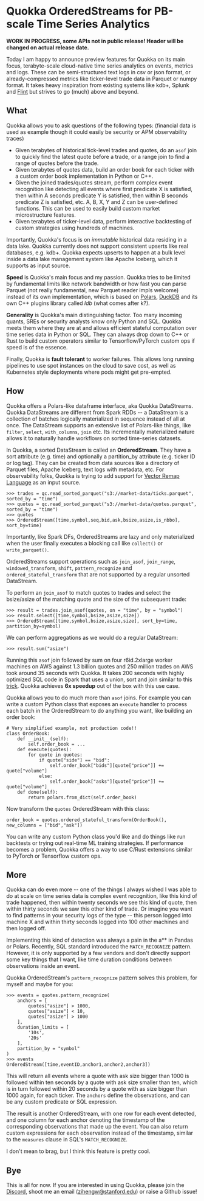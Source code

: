 # Quokka OrderedStreams  for PB-scale Time Series Analytics

**WORK IN PROGRESS, some APIs not in public release! Header will be changed on actual release date.**

Today I am happy to announce preview features for Quokka on its main focus, terabyte-scale cloud-native time series analytics on events, metrics and logs. These can be semi-structured text logs in csv or json format, or already-compressed metrics like ticker-level trade data in Parquet or numpy format. It takes heavy inspiration from existing systems like kdb+, Splunk and [Flint](https://github.com/twosigma/flint) but strives to go (much) above and beyond.

## What

Quokka allows you to ask questions of the following types: (financial data is used as example though it could easily be security or APM observability traces)

- Given terabytes of historical tick-level trades and quotes, do an `asof` join to quickly find the latest quote before a trade, or a range join to find a range of quotes before the trade.
- Given terabytes of quotes data, build an order book for each ticker with a custom order book implementation in Python or C++.
- Given the joined trades/quotes stream, perform complex event recognition like detecting all events where first predicate X is satisfied, then within A seconds predicate Y is satisfied, then within B seconds predicate Z is satisfied, etc. A, B, X, Y and Z can be user-defined functions. This can be used to easily build custom market microstructure features.
- Given terabytes of ticker-level data, perform interactive backtesting of custom strategies using hundreds of machines.

Importantly, Quokka's focus is on *immutable* historical data residing in a data lake. Quokka currently does not support consistent upserts like real databases, e.g. kdb+. Quokka expects upserts to happen at a bulk level inside a data lake management system like Apache Iceberg, which it supports as input source.

**Speed** is Quokka's main focus and my passion. Quokka tries to be limited by fundamental limits like network bandwidth or how fast you can parse Parquet (not really fundamental, new Parquet reader impls welcome) instead of its own implementation, which is based on [Polars](https://github.com/pola-rs/polars), [DuckDB](https://github.com/duckdb/duckdb) and its own C++ plugins library called *ldb* (what comes after k?).

**Generality** is Quokka's main distinguishing factor. Too many incoming quants, SREs or security analysts know only Python and SQL. Quokka meets them where they are at and allows efficient stateful computation over time series data in Python or SQL. They can always drop down to C++ or Rust to build custom operators similar to Tensorflow/PyTorch custom ops if speed is of the essence.

Finally, Quokka is **fault tolerant** to worker failures. This allows long running pipelines to use spot instances on the cloud to save cost, as well as Kubernetes style deployments where pods might get pre-empted.

## How

Quokka offers a Polars-like dataframe interface, aka Quokka DataStreams. Quokka DataStreams are different from Spark RDDs -- a DataStream is a collection of batches logically materialized in sequence instead of all at once. The DataStream supports an extensive list of Polars-like things, like `filter`, `select`, `with_columns`, `join` etc. Its incrementally materialized nature allows it to naturally handle workflows on sorted time-series datasets.

In Quokka, a sorted DataStream is called an **OrderedStream**. They have a sort attribute (e.g. time) and optionally a partition_by attribute (e.g. ticker ID or log tag). They can be created from data sources like a directory of Parquet files, Apache Iceberg, text logs with metadata, etc. For observability folks, Quokka is trying to add support for [Vector Remap Language](https://vector.dev/) as an input source.

```
>>> trades = qc.read_sorted_parquet("s3://market-data/ticks.parquet", sorted_by = "time")
>>> quotes = qc.read_sorted_parquet("s3://market-data/quotes.parquet", sorted_by = "time")
>>> quotes
>>> OrderedStream([time,symbol,seq,bid,ask,bsize,asize,is_nbbo], sort_by=time)
```

Importantly, like Spark DFs, OrderedStreams are lazy and only materialized when the user finally executes a blocking call like `collect()` or `write_parquet()`. 

OrderedStreams support operations such as `join_asof`, `join_range`, `windowed_transform`, `shift`, `pattern_recognize` and `ordered_stateful_transform` that are not supported by a regular unsorted DataStream.

To perform an `join_asof` to match quotes to trades and select the bsize/asize of the matching quote and the size of the subsequent trade:
```
>>> result = trades.join_asof(quotes, on = "time", by = "symbol")
>>> result.select([time,symbol,bsize,asize,size])
>>> OrderedStream([time,symbol,bsize,asize,size], sort_by=time, partition_by=symbol)
```
We can perform aggregations as we would do a regular DataStream:
```
>>> result.sum("asize")
```
Running this `asof` join followed by sum on four r6id.2xlarge worker machines on AWS against 1.3 billion quotes and 250 million trades on AWS took around 35 seconds with Quokka. It takes 200 seconds with highly optimized SQL code in Spark that uses a union, sort and join similar to this [trick](https://gist.github.com/RMB-eQuant/758539f8914f2dd4461ec0ce144b048b). Quokka achieves **6x speedup** out of the box with this use case.

Quokka allows you to do much more than `asof` joins. For example you can write a custom Python class that exposes an `execute` handler to process each batch in the OrderedStream to do anything you want, like building an order book:
``` 
# Very simplified example, not production code!!
class OrderBook:
	def __init__(self):
		self.order_book = ...
	def execute(quotes):
	    for quote in quotes:
	        if quote["side"] == "bid":
	            self.order_book["bids"][quote["price"]] += quote["volume"]
	        else:
	            self.order_book["asks"][quote["price"]] += quote["volume"]
	def done(self):
	    return polars.from_dict(self.order_book)
```
Now transform the `quotes` OrderedStream with this class:
```
order_book = quotes.ordered_stateful_transform(OrderBook(), new_columns = ["bid","ask"])
```
You can write any custom Python class you'd like and do things like run backtests or trying out real-time ML training strategies. If performance becomes a problem, Quokka offers a way to use C/Rust extensions similar to PyTorch or Tensorflow custom ops.

## More

Quokka can do even more -- one of the things I always wished I was able to do at scale on time series data is complex event recognition, like this kind of trade happened, then within twenty seconds we see this kind of quote, then within thirty seconds we saw this other kind of trade. Or imagine you want to find patterns in your security logs of the type -- this person logged into machine X and within thirty seconds logged into 100 other machines and then logged off.

Implementing this kind of detection was always a pain in the a** in Pandas or Polars. Recently, SQL standard introduced the `MATCH_RECOGNIZE` pattern. However, it is only supported by a few vendors and don't directly support some key things that I want, like time duration conditions between observations inside an event.

Quokka OrderedStream's `pattern_recognize` pattern solves this problem, for myself and maybe for you:

```
>>> events = quotes.pattern_recognize(
	anchors = [
		quotes["asize"] > 1000,
		quotes["asize"] < 10,
		quotes["asize"] > 1000
	],
	duration_limits = [
		'10s',
		'20s'
	],
	partition_by = "symbol"
)
>>> events
OrderedStream([time,eventID,anchor1,anchor2,anchor3])
```
This will return all events where a quote with ask size bigger than 1000 is followed within ten seconds by a quote with ask size smaller than ten, which is in turn followed within 20 seconds by a quote with as size bigger than 1000 again, for each ticker. The `anchors` define the observations, and can be any custom predicate or SQL expression.

The result is another OrderedStream, with one row for each event detected, and one column for each anchor denoting the timestamp of the corresponding observations that made up the event. You can also return custom expressions for each observation instead of the timestamp, similar to the `measures` clause in SQL's `MATCH_RECOGNIZE`.

I don't mean to brag, but I think this feature is pretty cool.

## Bye

This is all for now. If you are interested in using Quokka, please join the [Discord](https://discord.gg/6ujVV9HAg3), shoot me an email (zihengw@stanford.edu) or raise a Github issue!
